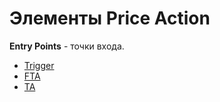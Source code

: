 # Элементы Price Action

**Entry Points** - точки входа.

- [Trigger](./docs/Trigger.pdf)
- [FTA](./docs/FTA.pdf)
- [TA](./docs/TA.pdf)
